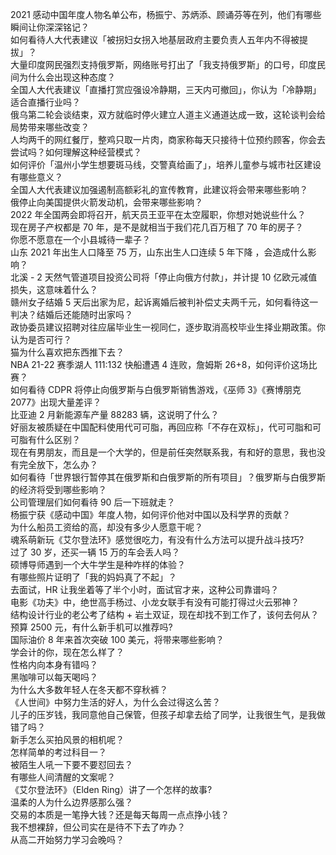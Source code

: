 2021 感动中国年度人物名单公布，杨振宁、苏炳添、顾诵芬等在列，他们有哪些瞬间让你深深铭记？  
如何看待人大代表建议「被拐妇女拐入地基层政府主要负责人五年内不得被提拔」？  
大量印度网民强烈支持俄罗斯，网络账号打出了「我支持俄罗斯」的口号，印度民间为什么会出现这种态度？  
全国人大代表建议「直播打赏应强设冷静期，三天内可撤回」，你认为「冷静期」适合直播行业吗？  
俄乌第二轮会谈结束，双方就临时停火建立人道主义通道达成一致，这轮谈判会给局势带来哪些改变？  
人均两千的网红餐厅，整鸡只取一片肉，商家称每天只接待十位预约顾客，你会去尝试吗？如何理解这种经营模式？  
如何评价「温州小学生想要斑马线，交警真给画了」，培养儿童参与城市社区建设有哪些意义？  
全国人大代表建议加强遏制高额彩礼的宣传教育，此建议将会带来哪些影响？  
俄停止向美国提供火箭发动机，会带来哪些影响？  
2022 年全国两会即将召开，航天员王亚平在太空履职，你想对她说些什么？  
现在房子产权都是 70 年，是不是就相当于我们花几百万租了 70 年的房子？  
你愿不愿意在一个小县城待一辈子？  
山东 2021 年出生人口降至 75 万，山东出生人口连续 5 年下降 ，会造成什么影响？  
北溪 - 2 天然气管道项目投资公司将「停止向俄方付款」，并计提 10 亿欧元减值损失，这意味着什么？  
赣州女子结婚 5 天后出家为尼，起诉离婚后被判补偿丈夫两千元，如何看待这一判决？结婚后还能随时出家吗？  
政协委员建议招聘对往应届毕业生一视同仁，逐步取消高校毕业生择业期政策。你认为是否可行？  
猫为什么喜欢把东西推下去？  
NBA 21-22 赛季湖人 111:132 快船遭遇 4 连败，詹姆斯 26+8，如何评价这场比赛？  
如何看待 CDPR 将停止向俄罗斯与白俄罗斯销售游戏，《巫师 3》《赛博朋克 2077》出现大量差评？  
比亚迪 2 月新能源车产量 88283 辆，这说明了什么？  
好丽友被质疑在中国配料使用代可可脂，再回应称「不存在双标」，代可可脂和可可脂有什么区别？  
现在有男朋友，而且是一个大学的，但是前任突然联系我，有和好的意思，我也没有完全放下，怎么办？  
如何看待「世界银行暂停其在俄罗斯和白俄罗斯的所有项目」？俄罗斯与白俄罗斯的经济将受到哪些影响？  
公司管理层们如何看待 90 后一下班就走？  
杨振宁获《感动中国》年度人物，如何评价他对中国以及科学界的贡献？  
为什么船员工资给的高，却没有多少人愿意干呢？  
魂系萌新玩《艾尔登法环》感觉很吃力，有没有什么方法可以提升战斗技巧?  
过了 30 岁，还买一辆 15 万的车会丢人吗？  
硕博导师遇到一个大牛学生是种咋样的体验？  
有哪些照片证明了「我的妈妈真了不起」？  
去面试，HR 让我坐着等了半个小时，面试官才来，这种公司靠谱吗？  
电影《功夫》中，绝世高手杨过、小龙女联手有没有可能打得过火云邪神？  
结构设计行业的老公考了结构 + 岩土双证，现在却找不到工作了，该何去何从？  
预算 2500 元，有什么新手机可以推荐吗?  
国际油价 8 年来首次突破 100 美元，将带来哪些影响？  
学会计的你，现在怎么样了？  
性格内向本身有错吗？  
黑咖啡可以每天喝吗？  
为什么大多数年轻人在冬天都不穿秋裤？  
《人世间》中努力生活的好人，为什么会过得这么苦？  
儿子的压岁钱，我同意他自己保管，但孩子却拿去给了同学，让我很生气，是我做错了吗？  
新手怎么买拍风景的相机呢？  
怎样简单的考过科目一？  
被陌生人吼一下要不要怼回去？  
有哪些人间清醒的文案呢？  
《艾尔登法环》（Elden Ring）讲了一个怎样的故事?  
温柔的人为什么边界感那么强？  
交易的本质是一笔挣大钱？还是每天每周一点点挣小钱？  
我不想裸辞，但公司实在是待不下去了咋办？  
从高二开始努力学习会晚吗？  
